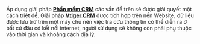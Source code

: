 &Aacute;p dụng giải ph&aacute;p <a href="https://www.vtiger.com.vn/"><strong>Phần mềm CRM</strong></a> c&aacute;c vấn đề tr&ecirc;n sẽ được giải quyết một c&aacute;ch triệt để. Giải ph&aacute;p <a href="https://www.tsbmedia.com/phan-mem/cac-chuc-nang-chinh-cua-phan-mem-vtiger-crm.html"><strong>Vtiger CRM</strong></a> được t&iacute;ch hợp tr&ecirc;n nền Website, dữ liệu được lưu trữ tr&ecirc;n một m&aacute;y chủ n&ecirc;n việc tra cứu th&ocirc;ng tin c&oacute; thể diễn ra ở bất cứ đ&acirc;u c&oacute; kết nối internet, người sử dụng sẽ kh&ocirc;ng c&ograve;n phải phụ thuộc v&agrave;o thời gian v&agrave; khoảng c&aacute;ch địa l&yacute;.</p>
